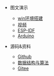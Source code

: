 * 图文演示
  * [win环境搭建](https://blog.csdn.net/Mark_md/article/details/120132945?spm=1001.2014.3001.5501)
  * [视频]()
  * [ESP-IDF](https://blog.csdn.net/mark_md/category_10794878.html)
  * [Arduino](https://blog.csdn.net/mark_md/category_11477137.html)

* 源码&资料
  * [Github](https://github.com/liqinliq/chali )
  * [数据结构与算法]([【尚硅谷】数据结构与算法（Java数据结构与算法）_哔哩哔哩_bilibili](https://www.bilibili.com/video/BV1E4411H73v?p=17&spm_id_from=pageDriver&vd_source=1314c00c0397764ab0569ed1fa75dd03) )
  * [Gitee](https://gitee.com/chali-com/task/tree/master/test/src/main/java) 

